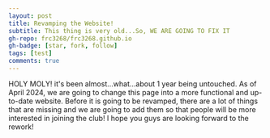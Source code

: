 ```yaml
---
layout: post
title: Revamping the Website!
subtitle: This thing is very old...So, WE ARE GOING TO FIX IT
gh-repo: frc3268/frc3268.github.io
gh-badge: [star, fork, follow]
tags: [test]
comments: true
---
```


HOLY MOLY! it's been almost...what...about 1 year being untouched. As of April 2024, we are going to change this page into a more functional and up-to-date website. Before it is going to be revamped, there are a lot of things that are missing and we are going to add them so that people will be more interested in joining the club! I hope you guys are looking forward to the rework!
